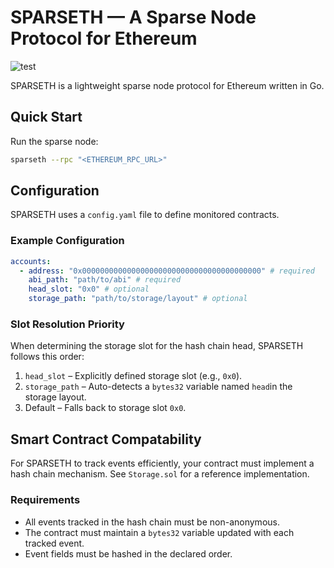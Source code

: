 # SPARSETH — A Sparse Node Protocol for Ethereum

![test](https://github.com/pslowak/sparseth/actions/workflows/go-test.yml/badge.svg)

SPARSETH is a lightweight sparse node protocol for Ethereum written in Go.

## Quick Start

Run the sparse node:

```bash
sparseth --rpc "<ETHEREUM_RPC_URL>"
```

## Configuration

SPARSETH uses a `config.yaml` file to define monitored contracts.

### Example Configuration

```yaml
accounts:
  - address: "0x0000000000000000000000000000000000000000" # required
    abi_path: "path/to/abi" # required
    head_slot: "0x0" # optional
    storage_path: "path/to/storage/layout" # optional
```

### Slot Resolution Priority

When determining the storage slot for the hash chain head, SPARSETH follows this order:

1. `head_slot` – Explicitly defined storage slot (e.g., `0x0`).
2. `storage_path` – Auto-detects a `bytes32` variable named `head`in the storage layout.
3. Default – Falls back to storage slot `0x0`.

## Smart Contract Compatability

For SPARSETH to track events efficiently, your contract must implement a hash chain
mechanism. See `Storage.sol` for a reference implementation.

### Requirements

- All events tracked in the hash chain must be non-anonymous.
- The contract must maintain a `bytes32` variable updated with each tracked event.
- Event fields must be hashed in the declared order.
